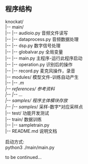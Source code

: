 ## 程序结构  
knockat/  
|-- main/  
|-- |-- audioio.py              音频文件读写  
|-- |-- dataprocess.py      音频数据处理  
|-- |-- dsp.py                    数字信号处理  
|-- |-- globalvar.py           全局变量  
|-- |-- main.py                  主程序-运行此程序启动  
|-- |-- operation.py           识别后的操作  
|-- |-- record.py                麦克风操作，录音  
|-- modules/                    模型文件-训练自动产生  
|-- |-- *.m  
|-- references/            参考资料  
|-- |--  ...  
|-- samples/                程序主体模块存放  
|-- |-- samples*/           采样-数字*对应采样点  
|-- test/                   功能开发测试  
|-- train/                  数据训练  
|-- |-- sampletrain.py  
|-- README.md              说明文档  

启动方式:  
python3 ./main/main.py  

to be continued...  
